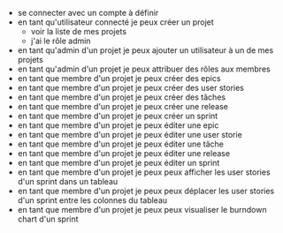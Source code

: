 * se connecter avec un compte à définir
* en tant qu'utilisateur connecté je peux créer un projet
    - voir la liste de mes projets
    - j'ai le rôle admin
* en tant qu'admin d'un projet je peux ajouter un utilisateur à un de mes projets
* en tant qu'admin d'un projet je peux attribuer des rôles aux membres
* en tant que membre d'un projet je peux créer des epics
* en tant que membre d'un projet je peux créer des user stories
* en tant que membre d'un projet je peux créer des tâches
* en tant que membre d'un projet je peux créer une release
* en tant que membre d'un projet je peux créer un sprint
* en tant que membre d'un projet je peux éditer une epic
* en tant que membre d'un projet je peux éditer une user storie
* en tant que membre d'un projet je peux éditer une tâche
* en tant que membre d'un projet je peux éditer une release
* en tant que membre d'un projet je peux éditer un sprint
* en tant que membre d'un projet je peux peux afficher les user stories d'un sprint dans un tableau
* en tant que membre d'un projet je peux peux déplacer les user stories d'un sprint entre les colonnes du tableau
* en tant que membre d'un projet je peux peux visualiser le burndown chart d'un sprint




